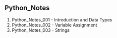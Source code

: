 ## Python_Notes
1. Python_Notes_001 - Introduction and Data Types
2. Python_Notes_002 - Variable Assignment
3. Python_Notes_003 - Strings
